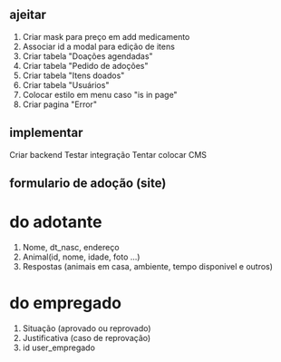 ## ajeitar
  1. Criar mask para preço em add medicamento
  2. Associar id a modal para edição de itens
  3. Criar tabela "Doações agendadas"
  4. Criar tabela "Pedido de adoções"
  5. Criar tabela "Itens doados"
  6. Criar tabela "Usuários"
  7. Colocar estilo em menu caso "is in page"
  8. Criar pagina "Error"

## implementar
Criar backend
Testar integração
Tentar colocar CMS

## formulario de adoção (site)
# do adotante
1. Nome, dt_nasc, endereço
2. Animal(id, nome, idade, foto ...)
3. Respostas (animais em casa, ambiente, tempo disponivel e outros)
# do empregado
1. Situação (aprovado ou reprovado)
2. Justificativa (caso de reprovação)
3. id user_empregado
